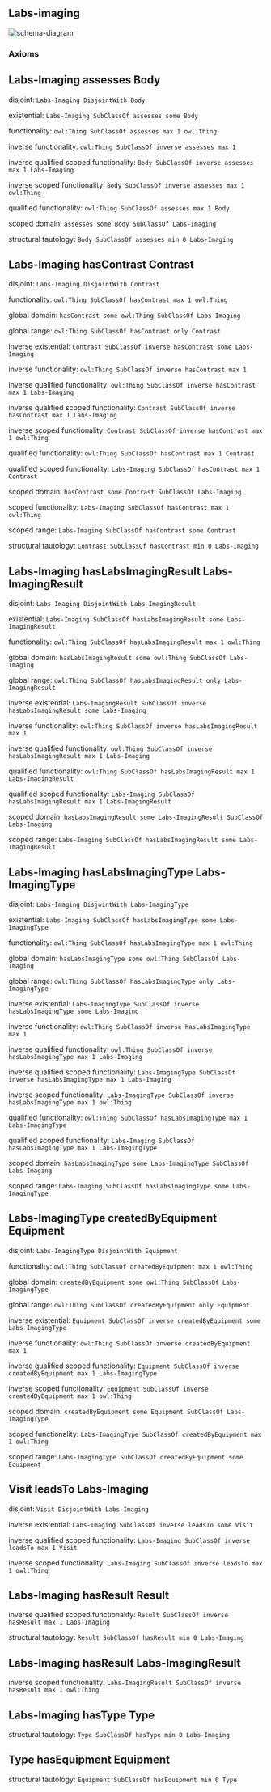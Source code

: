 ## Labs-imaging
![schema-diagram](Imaging.png)

### Axioms

## Labs-Imaging assesses Body
disjoint: `Labs-Imaging DisjointWith Body`

existential: `Labs-Imaging SubClassOf assesses some Body`

functionality: `owl:Thing SubClassOf assesses max 1 owl:Thing`

inverse functionality: `owl:Thing SubClassOf inverse assesses max 1`

inverse qualified scoped functionality: `Body SubClassOf inverse assesses max 1 Labs-Imaging`

inverse scoped functionality: `Body SubClassOf inverse assesses max 1 owl:Thing`

qualified functionality: `owl:Thing SubClassOf assesses max 1 Body`

scoped domain: `assesses some Body SubClassOf Labs-Imaging`

structural tautology: `Body SubClassOf assesses min 0 Labs-Imaging`

## Labs-Imaging hasContrast Contrast
disjoint: `Labs-Imaging DisjointWith Contrast`

functionality: `owl:Thing SubClassOf hasContrast max 1 owl:Thing`

global domain: `hasContrast some owl:Thing SubClassOf Labs-Imaging`

global range: `owl:Thing SubClassOf hasContrast only Contrast`

inverse existential: `Contrast SubClassOf inverse hasContrast some Labs-Imaging`

inverse functionality: `owl:Thing SubClassOf inverse hasContrast max 1`

inverse qualified functionality: `owl:Thing SubClassOf inverse hasContrast max 1 Labs-Imaging`

inverse qualified scoped functionality: `Contrast SubClassOf inverse hasContrast max 1 Labs-Imaging`

inverse scoped functionality: `Contrast SubClassOf inverse hasContrast max 1 owl:Thing`

qualified functionality: `owl:Thing SubClassOf hasContrast max 1 Contrast`

qualified scoped functionality: `Labs-Imaging SubClassOf hasContrast max 1 Contrast`

scoped domain: `hasContrast some Contrast SubClassOf Labs-Imaging`

scoped functionality: `Labs-Imaging SubClassOf hasContrast max 1 owl:Thing`

scoped range: `Labs-Imaging SubClassOf hasContrast some Contrast`

structural tautology: `Contrast SubClassOf hasContrast min 0 Labs-Imaging`

## Labs-Imaging hasLabsImagingResult Labs-ImagingResult
disjoint: `Labs-Imaging DisjointWith Labs-ImagingResult`

existential: `Labs-Imaging SubClassOf hasLabsImagingResult some Labs-ImagingResult`

functionality: `owl:Thing SubClassOf hasLabsImagingResult max 1 owl:Thing`

global domain: `hasLabsImagingResult some owl:Thing SubClassOf Labs-Imaging`

global range: `owl:Thing SubClassOf hasLabsImagingResult only Labs-ImagingResult`

inverse existential: `Labs-ImagingResult SubClassOf inverse hasLabsImagingResult some Labs-Imaging`

inverse functionality: `owl:Thing SubClassOf inverse hasLabsImagingResult max 1`

inverse qualified functionality: `owl:Thing SubClassOf inverse hasLabsImagingResult max 1 Labs-Imaging`

qualified functionality: `owl:Thing SubClassOf hasLabsImagingResult max 1 Labs-ImagingResult`

qualified scoped functionality: `Labs-Imaging SubClassOf hasLabsImagingResult max 1 Labs-ImagingResult`

scoped domain: `hasLabsImagingResult some Labs-ImagingResult SubClassOf Labs-Imaging`

scoped range: `Labs-Imaging SubClassOf hasLabsImagingResult some Labs-ImagingResult`

## Labs-Imaging hasLabsImagingType Labs-ImagingType
disjoint: `Labs-Imaging DisjointWith Labs-ImagingType`

existential: `Labs-Imaging SubClassOf hasLabsImagingType some Labs-ImagingType`

functionality: `owl:Thing SubClassOf hasLabsImagingType max 1 owl:Thing`

global domain: `hasLabsImagingType some owl:Thing SubClassOf Labs-Imaging`

global range: `owl:Thing SubClassOf hasLabsImagingType only Labs-ImagingType`

inverse existential: `Labs-ImagingType SubClassOf inverse hasLabsImagingType some Labs-Imaging`

inverse functionality: `owl:Thing SubClassOf inverse hasLabsImagingType max 1`

inverse qualified functionality: `owl:Thing SubClassOf inverse hasLabsImagingType max 1 Labs-Imaging`

inverse qualified scoped functionality: `Labs-ImagingType SubClassOf inverse hasLabsImagingType max 1 Labs-Imaging`

inverse scoped functionality: `Labs-ImagingType SubClassOf inverse hasLabsImagingType max 1 owl:Thing`

qualified functionality: `owl:Thing SubClassOf hasLabsImagingType max 1 Labs-ImagingType`

qualified scoped functionality: `Labs-Imaging SubClassOf hasLabsImagingType max 1 Labs-ImagingType`

scoped domain: `hasLabsImagingType some Labs-ImagingType SubClassOf Labs-Imaging`

scoped range: `Labs-Imaging SubClassOf hasLabsImagingType some Labs-ImagingType`

## Labs-ImagingType createdByEquipment Equipment
disjoint: `Labs-ImagingType DisjointWith Equipment`

functionality: `owl:Thing SubClassOf createdByEquipment max 1 owl:Thing`

global domain: `createdByEquipment some owl:Thing SubClassOf Labs-ImagingType`

global range: `owl:Thing SubClassOf createdByEquipment only Equipment`

inverse existential: `Equipment SubClassOf inverse createdByEquipment some Labs-ImagingType`

inverse functionality: `owl:Thing SubClassOf inverse createdByEquipment max 1`

inverse qualified scoped functionality: `Equipment SubClassOf inverse createdByEquipment max 1 Labs-ImagingType`

inverse scoped functionality: `Equipment SubClassOf inverse createdByEquipment max 1 owl:Thing`

scoped domain: `createdByEquipment some Equipment SubClassOf Labs-ImagingType`

scoped functionality: `Labs-ImagingType SubClassOf createdByEquipment max 1 owl:Thing`

scoped range: `Labs-ImagingType SubClassOf createdByEquipment some Equipment`

## Visit leadsTo Labs-Imaging
disjoint: `Visit DisjointWith Labs-Imaging`

inverse existential: `Labs-Imaging SubClassOf inverse leadsTo some Visit`

inverse qualified scoped functionality: `Labs-Imaging SubClassOf inverse leadsTo max 1 Visit`

inverse scoped functionality: `Labs-Imaging SubClassOf inverse leadsTo max 1 owl:Thing`

## Labs-Imaging hasResult Result
inverse qualified scoped functionality: `Result SubClassOf inverse hasResult max 1 Labs-Imaging`

structural tautology: `Result SubClassOf hasResult min 0 Labs-Imaging`

## Labs-Imaging hasResult Labs-ImagingResult
inverse scoped functionality: `Labs-ImagingResult SubClassOf inverse hasResult max 1 owl:Thing`

## Labs-Imaging hasType Type
structural tautology: `Type SubClassOf hasType min 0 Labs-Imaging`

## Type hasEquipment Equipment
structural tautology: `Equipment SubClassOf hasEquipment min 0 Type`

